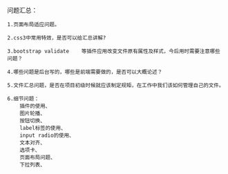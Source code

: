 问题汇总：

	1.页面布局适应问题。

	2.css3中常用特效，是否可以给汇总讲解?

	3.bootstrap validate 	等插件应用改变文件原有属性及样式，今后用时需要注意哪些问题？

	4.哪些问题是后台写的，哪些是前端需要做的，是否可以大概论述？

	5.文件汇总问题，是否在项目初级时候就应该制定规矩，在工作中我们该如何管理自己的文件。

	6.细节问题：
		插件的使用、
		图片轮播、
		按钮切换、
		label标签的使用、
		input radio的使用、
		文本对齐、
		选项卡、
		页面布局问题、
		下拉列表、